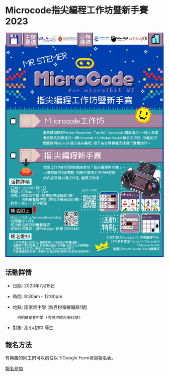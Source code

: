 # Microcode指尖編程工作坊暨新手賽2023

![](./poster.png)

## 活動詳情

- 日期: 2023年7月15日
- 時間: 9:30am - 12:00pm
- 地點: 田家炳中學 (新界粉嶺維翰路1號)
        
        何明華會督中學 (秀茂坪曉光街82號)
- 對象: 高小/初中 師生

## 報名方法

有興趣的同工們可以前往以下Google Form填寫報名表。

[報名參加](https://bit.ly/microcodeworkshop)